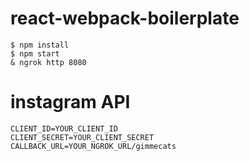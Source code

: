 # react-webpack-boilerplate

```
$ npm install
$ npm start
& ngrok http 8080
```

# instagram API
```
CLIENT_ID=YOUR_CLIENT_ID
CLIENT_SECRET=YOUR_CLIENT_SECRET
CALLBACK_URL=YOUR_NGROK_URL/gimmecats
```